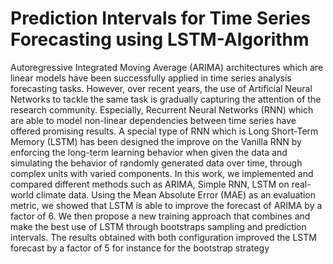 # Prediction Intervals for Time Series Forecasting using LSTM-Algorithm

Autoregressive Integrated Moving Average (ARIMA) architectures which are linear models have been successfully applied in time series analysis forecasting tasks. However, over recent years, the use
of Artificial Neural Networks to tackle the same task is gradually capturing the attention of the research community. Especially, Recurrent Neural Networks (RNN) which are able to model non-linear dependencies between time series have offered promising results. A special type of RNN which is Long Short-Term Memory (LSTM) has been designed the improve on the Vanilla RNN by enforcing the long-term learning behavior when given the data and simulating the behavior of randomly generated data
over time, through complex units with varied components. In this work, we implemented and compared different methods such as ARIMA, Simple RNN, LSTM on real-world climate data. Using the Mean Absolute Error (MAE) as an evaluation metric, we showed that LSTM is able to improve the forecast of ARIMA by a factor of 6. We then propose a new training approach that combines and make the best use of LSTM through bootstraps sampling and prediction intervals. The results obtained with both configuration improved the LSTM forecast by a factor of 5 for instance for the bootstrap strategy
